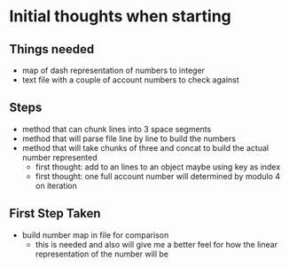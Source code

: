 # Initial thoughts when starting

## Things needed
- map of dash representation of numbers to integer
- text file with a couple of account numbers to check against
## Steps
- method that can chunk lines into 3 space segments
- method that will parse file line by line to build the numbers
- method that will take chunks of three and concat to build the actual number represented
  - first thought: add to an lines to an object maybe using key as index
  - first thought: one full account number will determined by modulo 4 on iteration

## First Step Taken
- build number map in file for comparison
  - this is needed and also will give me a better feel for how the linear representation of the number will be
